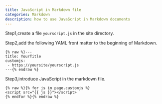 ```yaml
---
title: JavaScript in Markdown file
categories: Markdown
description: how to use JavaScript in Markdown documents
---
```


Step1,create a file `yourscript.js` in the site directory.

Step2,add the following YAML front matter to the beginning of Markdown.

```text
{% raw %}---
title: YourTitle
customjs:
 - https://yoursite/yourscript.js
---{% endraw %}
```

Step3,introduce JavaScript in the markdown file.

```text
{% raw %}{% for js in page.customjs %}
<script src="{{ js }}"></script>
{% endfor %}{% endraw %}
```